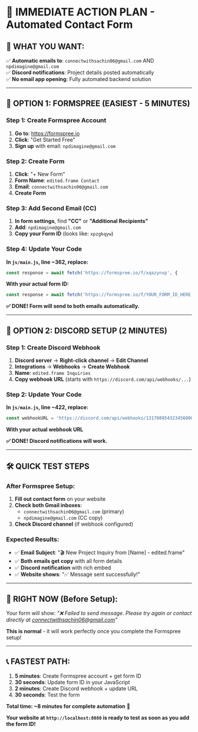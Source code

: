 # 🎯 IMMEDIATE ACTION PLAN - Automated Contact Form

## 📧 WHAT YOU WANT:
✅ **Automatic emails to**: `connectwithsachin06@gmail.com` AND `npdimagine@gmail.com`  
✅ **Discord notifications**: Project details posted automatically  
✅ **No email app opening**: Fully automated backend solution  

---

## 🚀 OPTION 1: FORMSPREE (EASIEST - 5 MINUTES)

### Step 1: Create Formspree Account
1. **Go to**: https://formspree.io
2. **Click**: "Get Started Free"
3. **Sign up** with email: `npdimagine@gmail.com`

### Step 2: Create Form
1. **Click**: "+ New Form"
2. **Form Name**: `edited.frame Contact`
3. **Email**: `connectwithsachin06@gmail.com`
4. **Create Form**

### Step 3: Add Second Email (CC)
1. **In form settings**, find **"CC"** or **"Additional Recipients"**
2. **Add**: `npdimagine@gmail.com`
3. **Copy your Form ID** (looks like: `xpzgkqyw`)

### Step 4: Update Your Code
**In `js/main.js`, line ~362, replace:**
```javascript
const response = await fetch('https://formspree.io/f/xqazynvp', {
```
**With your actual form ID:**
```javascript
const response = await fetch('https://formspree.io/f/YOUR_FORM_ID_HERE', {
```

**✅ DONE! Form will send to both emails automatically.**

---

## 🎯 OPTION 2: DISCORD SETUP (2 MINUTES)

### Step 1: Create Discord Webhook
1. **Discord server** → **Right-click channel** → **Edit Channel**
2. **Integrations** → **Webhooks** → **Create Webhook**
3. **Name**: `edited.frame Inquiries`
4. **Copy webhook URL** (starts with `https://discord.com/api/webhooks/...`)

### Step 2: Update Your Code
**In `js/main.js`, line ~422, replace:**
```javascript
const webhookURL = 'https://discord.com/api/webhooks/1317089543234560000/abcdefghijklmnopqrstuvwxyz...';
```
**With your actual webhook URL**

**✅ DONE! Discord notifications will work.**

---

## 🛠️ QUICK TEST STEPS

### After Formspree Setup:
1. **Fill out contact form** on your website
2. **Check both Gmail inboxes**:
   - `connectwithsachin06@gmail.com` (primary)
   - `npdimagine@gmail.com` (CC copy)
3. **Check Discord channel** (if webhook configured)

### Expected Results:
- ✅ **Email Subject**: "🎬 New Project Inquiry from [Name] - edited.frame"
- ✅ **Both emails get copy** with all form details
- ✅ **Discord notification** with rich embed
- ✅ **Website shows**: "✅ Message sent successfully!"

---

## 🚨 RIGHT NOW (Before Setup):

Your form will show: *"❌ Failed to send message. Please try again or contact directly at connectwithsachin06@gmail.com"*

**This is normal** - it will work perfectly once you complete the Formspree setup!

---

## 📞 FASTEST PATH:

1. **5 minutes**: Create Formspree account + get form ID
2. **30 seconds**: Update form ID in your JavaScript  
3. **2 minutes**: Create Discord webhook + update URL
4. **30 seconds**: Test the form

**Total time: ~8 minutes for complete automation** 🚀

**Your website at `http://localhost:8080` is ready to test as soon as you add the form ID!**
